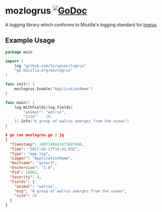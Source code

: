 # mozlogrus [![GoDoc](https://godoc.org/go.mozilla.org/mozlogrus?status.svg)](https://godoc.org/go.mozilla.org/mozlogrus)
A logging library which conforms to Mozilla's logging standard for [logrus](https://github.com/Sirupsen/logrus).

## Example Usage
```go
package main

import (
	log "github.com/Sirupsen/logrus"
	"go.mozilla.org/mozlogrus"
)

func init() {
	mozlogrus.Enable("ApplicationName")
}

func main() {
	log.WithFields(log.Fields{
		"animal": "walrus",
		"size":   10,
	}).Info("A group of walrus emerges from the ocean")
}
```

```json
$ go run mozlogrus.go | jq
{
  "Timestamp": 1487349663973687600,
  "Time": "2017-02-17T16:41:03Z",
  "Type": "app.log",
  "Logger": "ApplicationName",
  "Hostname": "gator3",
  "EnvVersion": "2.0",
  "Pid": 18061,
  "Severity": 4,
  "Fields": {
    "animal": "walrus",
    "msg": "A group of walrus emerges from the ocean",
    "size": 10
  }
}
```

